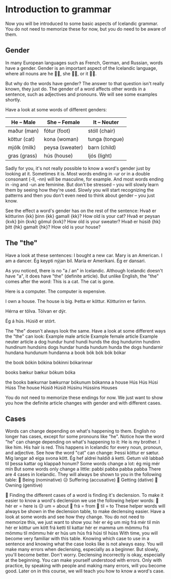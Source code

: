 # Introduction to grammar

Now you will be introduced to some basic aspects of Icelandic grammar.
You do not need to memorize these for now, but you do need to be aware of them.


## Gender

In many European languages such as French, German, and Russian, words have a gender.
Gender is an important aspect of the Icelandic language, where all nouns are
he 👨🏻, she 👩🏼, or it 👶🏼.

But why do the words have gender? The answer to that question isn't really known, they just do. The gender of a word affects other words in a sentence, such as adjectives and pronouns. We will see some examples shortly.

Have a look at some words of different genders:

| He – Male | She – Female | It – Neuter |
| --- | --- | --- |
| maður (man) | fótur (foot) | stóll (chair) |
| köttur (cat) | kona (woman) | tunga (tongue) |
| mjólk (milk) | peysa (sweater) | barn (child) |
| gras (grass) | hús (house) | ljós (light) |

Sadly for you, it's not really possible to know a word's gender just by looking at it. Sometimes it is. Most words ending in -ur or in a double consonant (-ll, -nn) will be masculine, for example. And most words ending in -ing and -un are feminine. But don't be stressed – you will slowly learn them by seeing how they're used. Slowly you will start recognizing the patterns and then you don't even need to think about gender – you just know.

See the effect a word's gender has on the rest of the sentence:
Hvað er kötturinn {kk} þinn {kk} gamall {kk}? How old is your cat?
Hvað er peysan {kvk} þín {kvk} gömul {kvk}? How old is your sweater?
Hvað er húsið {hk} þitt {hk} gamalt {hk}? How old is your house?



## The "the"

Have a look at these sentences:
I bought a new car.
Mary is an American.
I am a dancer.
Ég keypti nýjan bíl.
María er Ameríkani.
Ég er dansari.

As you noticed, there is no "a / an" in Icelandic.
Although Icelandic doesn't have "a", it does have "the" (definite article). But unlike English, the "the" comes after the word:
This is a cat.
The cat is gone.

Here is a computer.
The computer is expensive.

I own a house.
The house is big.
Þetta er köttur.
Kötturinn er farinn.

Hérna er tölva.
Tölvan er dýr.

Ég á hús.
Húsið er stórt.

The "the" doesn't always look the same. Have a look at some different ways the "the" can look:
Example male article
Example female article
Example neuter article
a dog
hundur
hund
hundi
hunds
the dog
hundurinn
hundinn
hundinum
hundsins
dogs
hundar
hunda
hundum
hunda
the dogs
hundarnir
hundana
hundunum
hundanna
a book
bók
bók
bók
bókar


the book
bókin
bókina
bókinni
bókarinnar

books
bækur
bækur
bókum
bóka

the books
bækurnar
bækurnar
bókunum
bókanna
a house
Hús
Hús
Húsi
Húss
The house
Húsið
Húsið
Húsinu
Hússins
Houses




You do not need to memorize these endings for now. We just want to show you how the definite article changes with gender and with different cases.



## Cases

Words can change depending on what's happening to them. English no longer has cases, except for some pronouns like "he". Notice how the word "he" can change depending on what's happening to it:
He is my brother.
I like him.
His hair is red.
This happens in Icelandic for every noun, pronoun, and adjective.
See how the word "cat" can change:
Þessi köttur er sætur.
Mig langar að eiga svona kött.
Ég hef aldrei haldið á ketti.
Getum við labbað til þessa kattar og klappað honum?
Some words change a lot:
ég
mig
mér
mín
But some words only change a little:
pabbi
pabba
pabba
pabba
There are 4 cases in Icelandic. They will always be shown to you in the following table:
🙂  Being (nominative)
😥  Suffering  (accusative)
🎁  Getting  (dative)
🤑  Owning (genitive)




Finding the different cases of a word is finding it's declension. To make it easier to know a word's declension we use the following helper words:
🙂  hér er = here is
😥  um = about
🎁  frá = from
🤑  til = to
These helper words will always be shown in the declension table, to make declensing easier.
Have a look at some words and see how they change. You do not need to memorize this, we just want to show you:
hér er ég
um mig
frá mér
til mín
hér er köttur
um kött
frá ketti
til kattar
hér er mamma
um mömmu
frá mömmu
til mömmu
hér er hús
um hús
frá húsi
til húss
With time, you will become very familiar with this table. Knowing which case to use in a sentence and knowing what the case looks like is not always easy. You will make many errors when declensing, especially as a beginner. But slowly, you'll become better. Don't worry. Declensing incorrectly is okay, especially at the beginning. You can make yourself understood with errors. Only with practice, by speaking with people and making many errors, will you become good.
Later on in this course, we will teach you how to know a word's case.
